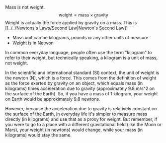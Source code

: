 Mass is not weight. 
$$\text{weight}=\text{mass}\times \text{gravity}$$
Weight is actually the force applied by gravity on a mass. This is [[../../Newtons's Laws/Second Law|Newton's Second Law]]

- Mass unit can be kilograms, pounds or any other units of measure.
- Weight is in Netwon

In common everyday language, people often use the term "kilogram" to refer to their weight, but technically speaking, a kilogram is a unit of mass, not weight. 

In the scientific and international standard (SI) context, the unit of weight is the newton (N), which is a force. This comes from the definition of weight as the force exerted by gravity on an object, which equals mass (in kilograms) times acceleration due to gravity (approximately 9.8 m/s^2 on the surface of the Earth). So, if you have a mass of 1 kilogram, your weight on Earth would be approximately 9.8 newtons. 

However, because the acceleration due to gravity is relatively constant on the surface of the Earth, in everyday life it's simpler to measure mass directly (in kilograms) and use that as a proxy for weight. But remember, if you were to go to a place with a different gravitational field (like the Moon or Mars), your weight (in newtons) would change, while your mass (in kilograms) would stay the same.